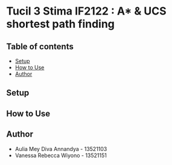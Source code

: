 # Tucil 3 Stima IF2122 : A* & UCS shortest path finding

## Table of contents
* [Setup](#setup)
* [How to Use](#How-to-Use)
* [Author](#author)

## Setup

## How to Use

## Author
* Aulia Mey Diva Annandya - 13521103
* Vanessa Rebecca Wiyono - 13521151
